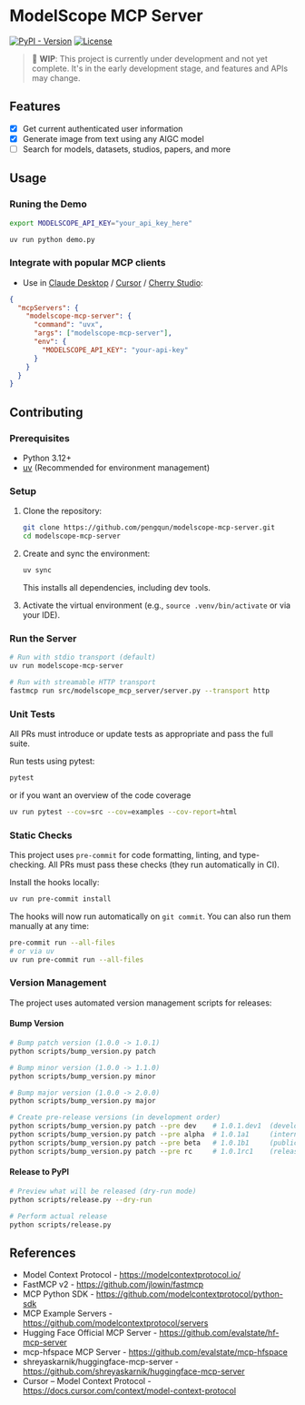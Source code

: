 # ModelScope MCP Server

[![PyPI - Version](https://img.shields.io/pypi/v/modelscope-mcp-server.svg)](https://pypi.org/project/modelscope-mcp-server) [![License](https://img.shields.io/github/license/pengqun/modelscope-mcp-server.svg)](https://github.com/pengqun/modelscope-mcp-server/blob/main/LICENSE)

> 🚧 **WIP**: This project is currently under development and not yet complete. It's in the early development stage, and features and APIs may change.

## Features

- [x] Get current authenticated user information
- [x] Generate image from text using any AIGC model
- [ ] Search for models, datasets, studios, papers, and more

## Usage

### Runing the Demo

```bash
export MODELSCOPE_API_KEY="your_api_key_here"

uv run python demo.py
```

### Integrate with popular MCP clients

- Use in [Claude Desktop](https://modelcontextprotocol.io/quickstart/user) / [Cursor](https://docs.cursor.com/context/model-context-protocol) / [Cherry Studio](https://docs.cherry-ai.com/advanced-basic/mcp/config):

```json
{
  "mcpServers": {
    "modelscope-mcp-server": {
      "command": "uvx",
      "args": ["modelscope-mcp-server"],
      "env": {
        "MODELSCOPE_API_KEY": "your-api-key"
      }
    }
  }
}
```

## Contributing

### Prerequisites

- Python 3.12+
- [uv](https://docs.astral.sh/uv/) (Recommended for environment management)

### Setup

1. Clone the repository:

   ```bash
   git clone https://github.com/pengqun/modelscope-mcp-server.git
   cd modelscope-mcp-server
   ```

2. Create and sync the environment:

   ```bash
   uv sync
   ```

   This installs all dependencies, including dev tools.

3. Activate the virtual environment (e.g., `source .venv/bin/activate` or via your IDE).

### Run the Server

```bash
# Run with stdio transport (default)
uv run modelscope-mcp-server

# Run with streamable HTTP transport
fastmcp run src/modelscope_mcp_server/server.py --transport http
```

### Unit Tests

All PRs must introduce or update tests as appropriate and pass the full suite.

Run tests using pytest:

```bash
pytest
```

or if you want an overview of the code coverage

```bash
uv run pytest --cov=src --cov=examples --cov-report=html
```

### Static Checks

This project uses `pre-commit` for code formatting, linting, and type-checking. All PRs must pass these checks (they run automatically in CI).

Install the hooks locally:

```bash
uv run pre-commit install
```

The hooks will now run automatically on `git commit`. You can also run them manually at any time:

```bash
pre-commit run --all-files
# or via uv
uv run pre-commit run --all-files
```

### Version Management

The project uses automated version management scripts for releases:

#### Bump Version

```bash
# Bump patch version (1.0.0 -> 1.0.1)
python scripts/bump_version.py patch

# Bump minor version (1.0.0 -> 1.1.0)
python scripts/bump_version.py minor

# Bump major version (1.0.0 -> 2.0.0)
python scripts/bump_version.py major

# Create pre-release versions (in development order)
python scripts/bump_version.py patch --pre dev    # 1.0.1.dev1  (development snapshot)
python scripts/bump_version.py patch --pre alpha  # 1.0.1a1     (internal testing)
python scripts/bump_version.py patch --pre beta   # 1.0.1b1     (public testing)
python scripts/bump_version.py patch --pre rc     # 1.0.1rc1    (release candidate)
```

#### Release to PyPI

```bash
# Preview what will be released (dry-run mode)
python scripts/release.py --dry-run

# Perform actual release
python scripts/release.py
```

## References

- Model Context Protocol - <https://modelcontextprotocol.io/>
- FastMCP v2 - <https://github.com/jlowin/fastmcp>
- MCP Python SDK - <https://github.com/modelcontextprotocol/python-sdk>
- MCP Example Servers - <https://github.com/modelcontextprotocol/servers>
- Hugging Face Official MCP Server - <https://github.com/evalstate/hf-mcp-server>
- mcp-hfspace MCP Server - <https://github.com/evalstate/mcp-hfspace>
- shreyaskarnik/huggingface-mcp-server - <https://github.com/shreyaskarnik/huggingface-mcp-server>
- Cursor – Model Context Protocol - <https://docs.cursor.com/context/model-context-protocol>
